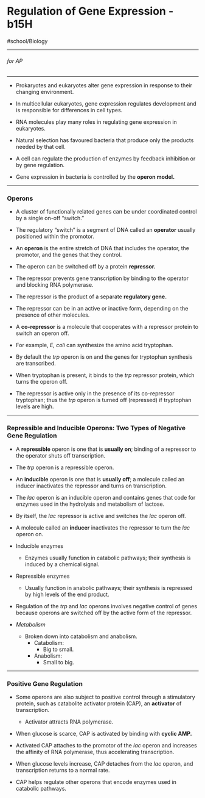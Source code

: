 # Regulation of Gene Expression - b15H
#school/Biology
- - - -
###### for AP
- - - -
* Prokaryotes and eukaryotes alter gene expression in response to their changing environment.
* In multicellular eukaryotes, gene expression regulates development and is responsible for differences in cell types.
* RNA molecules play many roles in regulating gene expression in eukaryotes.

* Natural selection has favoured bacteria that produce only the products needed by that cell.
* A cell can regulate the production of enzymes by feedback inhibition or by gene regulation.
* Gene expression in bacteria is controlled by the **operon model.**
- - - -
### Operons
* A cluster of functionally related genes can be under coordinated control by a single on-off “switch.”
* The regulatory “switch” is a segment of DNA called an **operator** usually positioned within the promotor.
* An **operon** is the entire stretch of DNA that includes the operator, the promotor, and the genes that they control.

* The operon can be switched off by a protein **repressor.**
* The repressor prevents gene transcription by binding to the operator and blocking RNA polymerase.
* The repressor is the product of a separate **regulatory gene.**

* The repressor can be in an active or inactive form, depending on the presence of other molecules.
* A **co-repressor** is a molecule that cooperates with a repressor protein to switch an operon off.
* For example, _E, coli_ can synthesize the amino acid tryptophan.

* By default the _trp_ operon is on and the genes for tryptophan synthesis are transcribed.
* When tryptophan is present, it binds to the _trp_ repressor protein, which turns the operon off.
* The repressor is active only in the presence of its co-repressor tryptophan; thus the _trp_ operon is turned off (repressed) if tryptophan levels are high.
- - - -
### Repressible and Inducible Operons: Two Types of Negative Gene Regulation
* A **repressible** operon is one that is **usually on**; binding of a repressor to the operator shuts off transcription.
* The _trp_ operon is a repressible operon.
* An **inducible** operon is one that is **usually off**; a molecule called an inducer inactivates the repressor and turns on transcription.

* The _lac_ operon is an inducible operon and contains genes that code for enzymes used in the hydrolysis and metabolism of lactose.
* By itself, the _lac_ repressor is active and switches the _lac_ operon off.
* A molecule called an **inducer** inactivates the repressor to turn the _lac_ operon on.

* Inducible enzymes
	* Enzymes usually function in catabolic pathways; their synthesis is induced by a chemical signal.
* Repressible enzymes 
	* Usually function in anabolic pathways; their synthesis is repressed by high levels of the end product.
* Regulation of the _trp_ and _lac_ operons involves negative control of genes because operons are switched off by the active form of the repressor.
* _Metabolism_
	* Broken down into catabolism and anabolism.
		* Catabolism:
			* Big to small.
		* Anabolism:
			* Small to big.
- - - -
### Positive Gene Regulation
* Some operons are also subject to positive control through a stimulatory protein, such as catabolite activator protein (CAP), an **activator** of transcription.
	* Activator attracts RNA polymerase.
* When glucose is scarce, CAP is activated by binding with **cyclic AMP.**
* Activated CAP attaches to the promotor of the _lac_ operon and increases the affinity of RNA polymerase, thus accelerating transcription.

* When glucose levels increase, CAP detaches from the _lac_ operon, and transcription returns to a normal rate.
* CAP helps regulate other operons that encode enzymes used in catabolic pathways.
